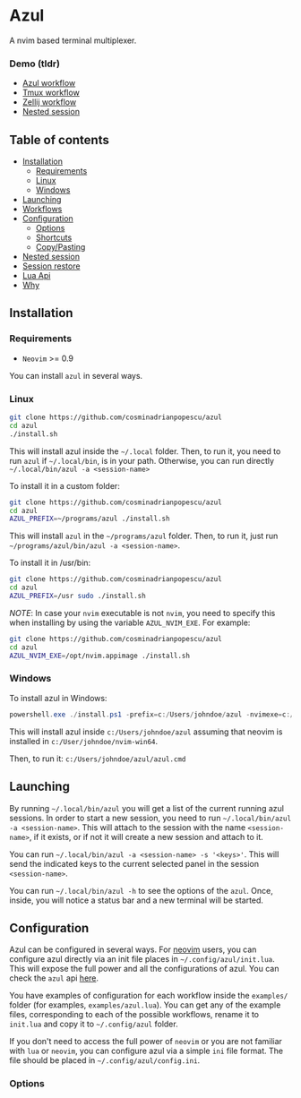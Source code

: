 # Azul

A nvim based terminal multiplexer. 

### Demo (tldr)

* [Azul workflow](https://cloud.taid.be/s/rkLsbJpG8kNHPXq)
* [Tmux workflow](https://cloud.taid.be/s/6nsSz6bzmcaxnoz)
* [Zellij workflow](https://cloud.taid.be/s/rCTyPcFWnn3aNCS)
* [Nested session](https://cloud.taid.be/s/76i6pKnQzperH9r)

## Table of contents

* [Installation](#installation)
  - [Requirements](#requirements)
  - [Linux](#linux)
  - [Windows](#windows)
* [Launching](#launching)
* [Workflows](#workflows)
* [Configuration](#configuration)
  - [Options](#options)
  - [Shortcuts](#shortcuts)
  - [Copy/Pasting](#copy/pasting)
* [Nested session](#nested-session)
* [Session restore](#session-restore)
* [Lua Api](#lua-api)
* [Why](#why)

## Installation

### Requirements

* `Neovim` >= 0.9

You can install `azul` in several ways.

### Linux

```bash
git clone https://github.com/cosminadrianpopescu/azul
cd azul
./install.sh
```

This will install azul inside the `~/.local` folder. Then, to run it, you
need to run `azul` if `~/.local/bin`, is in your path. Otherwise, you can run
directly `~/.local/bin/azul -a <session-name>`

To install it in a custom folder: 

```bash
git clone https://github.com/cosminadrianpopescu/azul
cd azul
AZUL_PREFIX=~/programs/azul ./install.sh
```

This will install `azul` in the `~/programs/azul` folder. Then, to run it,
just run `~/programs/azul/bin/azul -a <session-name>`.

To install it in /usr/bin: 

```bash
git clone https://github.com/cosminadrianpopescu/azul
cd azul
AZUL_PREFIX=/usr sudo ./install.sh
```

*NOTE*: In case your `nvim` executable is not `nvim`, you need to specify this
when installing by using the variable `AZUL_NVIM_EXE`. For example: 

```bash
git clone https://github.com/cosminadrianpopescu/azul
cd azul
AZUL_NVIM_EXE=/opt/nvim.appimage ./install.sh
```

### Windows

To install azul in Windows:

```powershell
powershell.exe ./install.ps1 -prefix=c:/Users/johndoe/azul -nvimexe=c:/Users/johndoe/nvim-win64/bin/nvim-qt.exe
```

This will install azul inside `c:/Users/johndoe/azul` assuming that neovim is
installed in `c:/User/johndoe/nvim-win64`.

Then, to run it:
`c:/Users/johndoe/azul/azul.cmd`

## Launching

By running `~/.local/bin/azul` you will get a list of the current running azul
sessions. In order to start a new session, you need to run `~/.local/bin/azul
-a <session-name>`. This will attach to the session with the name
`<session-name>`, if it exists, or if not it will create a new session and
attach to it.

You can run `~/.local/bin/azul -a <session-name> -s '<keys>'`. This will send
the indicated keys to the current selected panel in the session `<session-name>`.

You can run `~/.local/bin/azul -h` to see the options of the `azul`. Once,
inside, you will notice a status bar and a new terminal will be started. 

## Configuration

Azul can be configured in several ways. For
[neovim](https://github.com/neovim/neovim) users, you can configure azul
directly via an init file places in `~/.config/azul/init.lua`. This will
expose the full power and all the configurations of azul. You can check the
`azul` api [here](./api.md).

You have examples of configuration for each workflow inside the `examples/`
folder (for examples, `examples/azul.lua`). You can get any of the example
files, corresponding to each of the possible workflows, rename it to
`init.lua` and copy it to `~/.config/azul` folder.

If you don't need to access the full power of `neovim` or you are not familiar
with `lua` or `neovim`, you can configure azul via a simple `ini` file format.
The file should be placed in `~/.config/azul/config.ini`.

### Options
